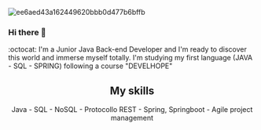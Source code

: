 ![ee6aed43a162449620bbb0d477b6bffb](https://user-images.githubusercontent.com/116734507/220895178-45e3dfc7-2418-44d6-92d1-7ce8dbe178f7.jpg)



### Hi there 👋

 :octocat:  I'm a Junior Java Back-end Developer and I'm ready to discover this world and immerse myself totally. 
 I'm studying my first language (JAVA - SQL - SPRING) following a course "DEVELHOPE"
 
 <div align=center>
 <h2>My skills</h2>
Java - 
 SQL -
 NoSQL -
 Protocollo REST - 
 Spring, Springboot -
 Agile project management

 
 


